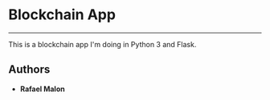 # Blockchain App
---
This is a blockchain app I'm doing in Python 3 and Flask.

## Authors
- **Rafael Malon**